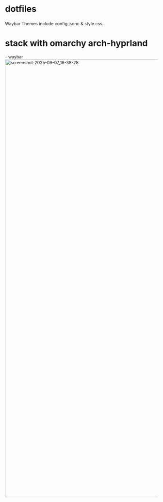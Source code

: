 <h1 align="left">dotfiles</h1>

###

<p align="left">Waybar Themes include config.jsonc & style.css</p>

<h1 align="left">stack with omarchy arch-hyprland</h1>
- waybar
<img width="2560" height="1440" alt="screenshot-2025-09-07_18-38-28" src="https://github.com/user-attachments/assets/5fdea071-dd22-4ae4-9efa-b825e4a5cd25" />
